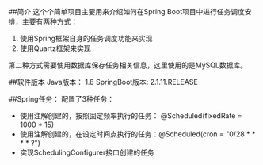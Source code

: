 ##简介
这个个简单项目主要用来介绍如何在Spring Boot项目中进行任务调度安排，主要有两种方式：
1. 使用Spring框架自身的任务调度功能来实现
2. 使用Quartz框架来实现

第二种方式需要使用数据库保存任务相关信息，这里使用的是MySQL数据库。

##软件版本
Java版本： 1.8
SpringBoot版本: 2.1.11.RELEASE


##Spring任务：
配置了3种任务：
* 使用注解创建的，按照固定频率执行的任务： @Scheduled(fixedRate = 1000 * 15)
* 使用注解创建的，在设定时间点执行的任务：@Scheduled(cron = "0/28 * * * * ?")
* 实现SchedulingConfigurer接口创建的任务